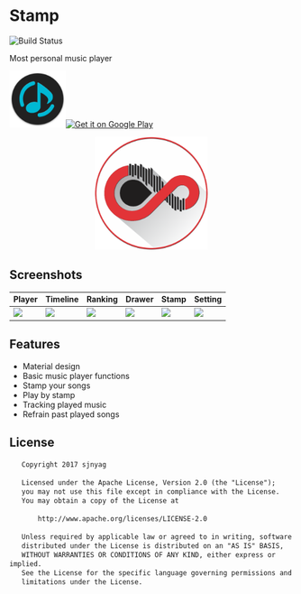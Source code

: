 # Stamp
![Build Status](https://www.bitrise.io/app/2aaea794417a13a8/status.svg?token=2ZKZnFpFMhdn8084URutMQ&branch=master)

Most personal music player

<img src="./playstore-icon.png" width=100px><a href='https://play.google.com/store/apps/details?id=com.sjn.stamp&pcampaignid=MKT-Other-global-all-co-prtnr-py-PartBadge-Mar2515-1'><img alt='Get it on Google Play' src='https://play.google.com/intl/en_us/badges/images/generic/en_badge_web_generic.png' height=90px/></a>

<p align="center"><img src="stamp/app/src/main/res/mipmap/512px.png" alt="Stamp" height="200px"></p>

## Screenshots
|Player|Timeline|Ranking|Drawer|Stamp|Setting|
|---|---|---|---|---|---|
|![](https://raw.githubusercontent.com/sjnyag/stamp/image/Screenshot1.png)|![](https://raw.githubusercontent.com/sjnyag/stamp/image/Screenshot2.png)|![](https://raw.githubusercontent.com/sjnyag/stamp/image/Screenshot3.png)|![](https://raw.githubusercontent.com/sjnyag/stamp/image/Screenshot4.png)|![](https://raw.githubusercontent.com/sjnyag/stamp/image/Screenshot5.png)|![](https://raw.githubusercontent.com/sjnyag/stamp/image/Screenshot6.png)|

## Features
- Material design
- Basic music player functions
- Stamp your songs
- Play by stamp
- Tracking played music
- Refrain past played songs

License
-------
```
   Copyright 2017 sjnyag

   Licensed under the Apache License, Version 2.0 (the "License");
   you may not use this file except in compliance with the License.
   You may obtain a copy of the License at

       http://www.apache.org/licenses/LICENSE-2.0

   Unless required by applicable law or agreed to in writing, software
   distributed under the License is distributed on an "AS IS" BASIS,
   WITHOUT WARRANTIES OR CONDITIONS OF ANY KIND, either express or implied.
   See the License for the specific language governing permissions and
   limitations under the License.
```

